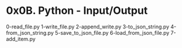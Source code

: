 # 0x0B. Python - Input/Output

0-read_file.py
1-write_file.py
2-append_write.py
3-to_json_string.py
4-from_json_string.py
5-save_to_json_file.py
6-load_from_json_file.py
7-add_item.py
